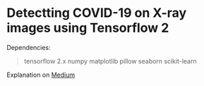 
# Detectting COVID-19 on X-ray images using Tensorflow 2

  

Dependencies:

  

> tensorflow 2.x
> numpy
> matplotlib
> pillow
> seaborn
> scikit-learn

  

Explanation on [Medium](https://medium.com/@luchonaveiro/detecting-covid-19-with-x-ray-images-and-tensorflow-fd3d2302bb6)